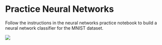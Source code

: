 # Practice Neural Networks
Follow the instructions in the neural networks practice notebook to build a neural network classifier for the MNIST dataset.


<a href = "https://colab.research.google.com/drive/1tHM2cYv0N2YQtEBebCG_IsfB4vKi0fME#offline=true&sandboxMode=true" target="_blank" >
<img src="https://img.shields.io/static/v1?label=Open%20Practice&message=Neural%20Networks&color=yellow"/>
</a>
